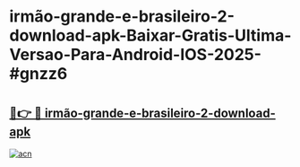 # irmão-grande-e-brasileiro-2-download-apk-Baixar-Gratis-Ultima-Versao-Para-Android-IOS-2025-#gnzz6

# <h2><a href="https://ainizakaria.my?title=irmão-grande-e-brasileiro-2-download-apk&ref=22M">🔗👉 🔴 irmão-grande-e-brasileiro-2-download-apk</a></h2>

[![acn](https://github.com/user-attachments/assets/0f9c940e-d8b0-45ae-aac7-cd30a18b3e1c)](https://ainizakaria.my?title=irmão-grande-e-brasileiro-2-download-apk&ref=22M)

